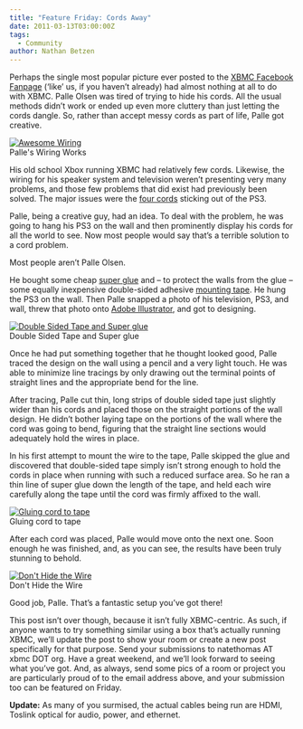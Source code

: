 ```yaml
---
title: "Feature Friday: Cords Away"
date: 2011-03-13T03:00:00Z
tags:
  - Community
author: Nathan Betzen
---
```


Perhaps the single most popular picture ever posted to the [XBMC Facebook Fanpage](https://www.facebook.com/XBMC "XBMC Facebook Fanpage") (‘like’ us, if you haven’t already) had almost nothing at all to do with XBMC. Palle Olsen was tired of trying to hide his cords. All the usual methods didn’t work or ended up even more cluttery than just letting the cords dangle. So, rather than accept messy cords as part of life, Palle got creative.

[![Awesome Wiring](/images/blog/4-300x199.jpeg "Awesome Wiring")](/images/blog/4.jpeg)  
 Palle's Wiring Works

His old school Xbox running XBMC had relatively few cords. Likewise, the wiring for his speaker system and television weren’t presenting very many problems, and those few problems that did exist had previously been solved. The major issues were the [four cords](https://www.amazon.com/gp/product/B000MIXFWA/ref=as_li_ss_tl?ie=UTF8&tag=thfefi02-20&linkCode=as2&camp=217145&creative=399349&creativeASIN=B000MIXFWA "PS3 Cords") sticking out of the PS3.

Palle, being a creative guy, had an idea. To deal with the problem, he was going to hang his PS3 on the wall and then prominently display his cords for all the world to see. Now most people would say that’s a terrible solution to a cord problem.

Most people aren’t Palle Olsen.

He bought some cheap [super glue](https://www.amazon.com/gp/product/B003BSF7ZG/ref=as_li_ss_tl?ie=UTF8&tag=thfefi02-20&linkCode=as2&camp=217145&creative=399349&creativeASIN=B003BSF7ZG "Super Glue") and – to protect the walls from the glue – some equally inexpensive double-sided adhesive [mounting tape](https://www.amazon.com/gp/product/B00004Z498/ref=as_li_ss_tl?ie=UTF8&tag=thfefi02-20&linkCode=as2&camp=217145&creative=399349&creativeASIN=B00004Z498 "mounting tape"). He hung the PS3 on the wall. Then Palle snapped a photo of his television, PS3, and wall, threw that photo onto [Adobe Illustrator](https://www.amazon.com/gp/product/B003B32AQK/ref=as_li_ss_tl?ie=UTF8&tag=thfefi02-20&linkCode=as2&camp=217145&creative=399349&creativeASIN=B003B32AQK "Adobe Illustrator"), and got to designing.

[![Double Sided Tape and Super glue](/images/blog/1-300x266.jpeg "Double Sided Tape and Super glue")](/images/blog/1.jpeg)  
 Double Sided Tape and Super glue

Once he had put something together that he thought looked good, Palle traced the design on the wall using a pencil and a very light touch. He was able to minimize line tracings by only drawing out the terminal points of straight lines and the appropriate bend for the line.

After tracing, Palle cut thin, long strips of double sided tape just slightly wider than his cords and placed those on the straight portions of the wall design. He didn’t bother laying tape on the portions of the wall where the cord was going to bend, figuring that the straight line sections would adequately hold the wires in place.

In his first attempt to mount the wire to the tape, Palle skipped the glue and discovered that double-sided tape simply isn’t strong enough to hold the cords in place when running with such a reduced surface area. So he ran a thin line of super glue down the length of the tape, and held each wire carefully along the tape until the cord was firmly affixed to the wall.

[![Gluing cord to tape](/images/blog/2-199x300.jpeg "Gluing cord to tape")](/images/blog/2.jpeg)  
 Gluing cord to tape

After each cord was placed, Palle would move onto the next one. Soon enough he was finished, and, as you can see, the results have been truly stunning to behold.

[![Don't Hide the Wire](/images/blog/5-191x300.jpeg "Don't Hide the Wire")](/images/blog/5.jpeg)  
 Don't Hide the Wire

Good job, Palle. That’s a fantastic setup you’ve got there!

This post isn’t over though, because it isn’t fully XBMC-centric. As such, if anyone wants to try something similar using a box that’s actually running XBMC, we’ll update the post to show your room or create a new post specifically for that purpose. Send your submissions to natethomas AT xbmc DOT org. Have a great weekend, and we’ll look forward to seeing what you’ve got. And, as always, send some pics of a room or project you are particularly proud of to the email address above, and your submission too can be featured on Friday.

**Update:** As many of you surmised, the actual cables being run are HDMI, Toslink optical for audio, power, and ethernet.
